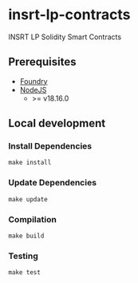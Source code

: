 # insrt-lp-contracts

INSRT LP Solidity Smart Contracts

## Prerequisites

- [Foundry](https://getfoundry.sh/)
- [NodeJS](https://nodejs.org/en/)
  - \>= v18.16.0

## Local development

### Install Dependencies

```
make install
```

### Update Dependencies

```
make update
```

### Compilation

```
make build
```

### Testing

```
make test
```
